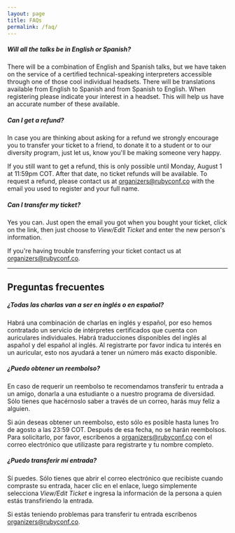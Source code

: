 ```yaml
---
layout: page
title: FAQs
permalink: /faq/
---
```


##### Will all the talks be in English or Spanish?
There will be a combination of English and Spanish talks, but we have taken
on the service of a certified technical-speaking interpreters accessible through
one of those cool individual headsets. There will be translations available from
English to Spanish and from Spanish to English. When registering please indicate
your interest in a headset. This will help us have an accurate number of these
available.

##### Can I get a refund?
In case you are thinking about asking for a refund we strongly encourage you to
transfer your ticket to a friend, to donate it to a student or to our diversity
program, just let us, know you'll be making someone very happy.

If you still want to get a refund, this is only possible until Monday, August 1
at 11:59pm COT. After that date, no ticket refunds will be available. To request
a refund, please contact us at
[organizers@rubyconf.co](mailto:organizers@rubyconf.co) with the email you used
to register and your full name.

##### Can I transfer my ticket?
Yes you can. Just open the email you got when you bought your ticket, click on
the link, then just choose to _View/Edit Ticket_ and enter the new person's
information.

If you're having trouble transferring your ticket contact us at
[organizers@rubyconf.co](mailto:organizers@rubyconf.co).


* * *

## Preguntas frecuentes

##### ¿Todas las charlas van a ser en inglés o en español?
Habrá una combinación de charlas en inglés y español, por eso hemos contratado
un servicio de intérpretes certificados que cuenta con auriculares individuales.
Habrá traducciones disponibles del inglés al aspañol y del español al inglés. Al
registrarte por favor indica tu interés en un auricular, esto nos ayudará a
tener un número más exacto disponible.

##### ¿Puedo obtener un reembolso?
En caso de requerir un reembolso te recomendamos transferir tu entrada a un
amigo, donarla a una estudiante o a nuestro programa de diversidad. Sólo tienes
que hacérnoslo saber a través de un correo, harás muy feliz a alguien.

Si aún deseas obtener un reembolso, esto sólo es posible hasta lunes 1ro de
agosto a las 23:59 COT. Después de esa fecha, no se harán reembolsos. Para
solicitarlo, por favor, escríbenos a
[organizers@rubyconf.co](mailto:organizers@rubyconf.co) con el correo
electrónico que utilizaste para registrarte y tu nombre completo.

##### ¿Puedo transferir mi entrada?
Sí puedes. Sólo tienes que abrir el correo electrónico que recibiste cuando
compraste su entrada, hacer clic en el enlace, luego simplemente selecciona
_View/Edit Ticket_ e ingresa la información de la persona a quien estás
transfiriendo la entrada.

Si estás teniendo problemas para transferir tu entrada escríbenos
[organizers@rubyconf.co](mailto:organizers@rubyconf.co).

